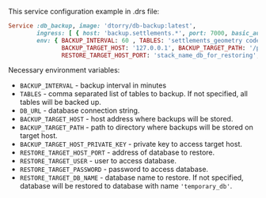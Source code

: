 This service configuration example in .drs file:
```ruby
Service :db_backup, image: 'dtorry/db-backup:latest',
        ingress: [ { host: 'backup.settlements.*', port: 7000, basic_auth: 'admin:admin:i7hdbc9g' }],
        env: { BACKUP_INTERVAL: 60 , TABLES: 'settlements_geometry code_settlements', DB_URL: 'postgres://example_user:example_password@stack_name_db_for_backup:5432/example_db_for_backup',
               BACKUP_TARGET_HOST: '127.0.0.1', BACKUP_TARGET_PATH: '/path/to/backups/directory', BACKUP_TARGET_HOST_PRIVATE_KEY: 'value_of_private_key',
               RESTORE_TARGET_HOST_PORT: 'stack_name_db_for_restoring', RESTORE_TARGET_USER: 'db_for_restoring_admin', RESTORE_TARGET_PASSWORD: 'password', RESTORE_TARGET_DB_NAME: 'temp_restore_db' }
```

Necessary environment variables:
* `BACKUP_INTERVAL` - backup interval in minutes
* `TABLES` - comma separated list of tables to backup. If not specified, all tables will be backed up.
* `DB_URL` - database connection string.
* `BACKUP_TARGET_HOST` - host address where backups will be stored.
* `BACKUP_TARGET_PATH` - path to directory where backups will be stored on target host.
* `BACKUP_TARGET_HOST_PRIVATE_KEY` - private key to access target host.
* `RESTORE_TARGET_HOST_PORT` - address of database to restore.
* `RESTORE_TARGET_USER` - user to access database.
* `RESTORE_TARGET_PASSWORD` - password to access database.
* `RESTORE_TARGET_DB_NAME` - database name to restore. If not specified, database will be restored to database with name `'temporary_db'`.
